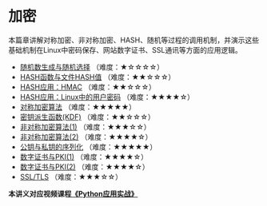 # 加密

本篇章讲解对称加密、非对称加密、HASH、随机等过程的调用机制，并演示这些基础机制在Linux中密码保存、网站数字证书、SSL通讯等方面的应用逻辑。

- [随机数生成与随机选择](1.随机数生成与随机选择.md) （难度：★☆☆☆☆）
- [HASH函数与文件HASH值](2.HASH函数与文件HASH值.md) （难度：★★☆☆☆）
- [HASH应用：HMAC](3.HASH应用：HMAC.md) （难度：★★☆☆☆）
- [HASH应用：Linux中的用户密码](4.HASH应用：Linux中的用户密码.md) （难度：★★★★☆）
- [对称加密算法](5.对称加密算法.md) （难度：★★★★★）
- [密钥派生函数(KDF)](6.密钥派生函数(KDF).md) （难度：★★☆☆☆）
- [非对称加密算法(1)](7.非对称加密算法(1).md) （难度：★★★☆☆）
- [非对称加密算法(2)](8.非对称加密算法(2).md) （难度：★★★★☆）
- [公钥与私钥的序列化](9.公钥与私钥的序列化.md) （难度：★★★★★）
- [数字证书与PKI(1)](10.数字证书与PKI(1).md) （难度：★★★★☆）
- [数字证书与PKI(2)](11.数字证书与PKI(2).md) （难度：★★★★☆）
- [SSL/TLS](12.SSL.md) （难度：★★★☆☆）


**本讲义对应视频课程[《Python应用实战》](https://study.163.com/course/courseMain.htm?courseId=1209533804&share=2&shareId=400000000624093)**

